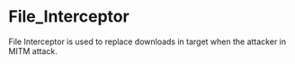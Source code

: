 # File_Interceptor
File Interceptor is used to replace downloads in target when the attacker in MITM attack.
